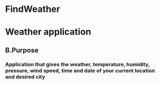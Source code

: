# FindWeather

# Weather application 
## B.Purpose
### Application that gives the weather, temperature, humidity, pressure, wind speed, time and date of your current location and desired city
